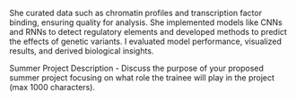 

 She curated data such as chromatin profiles and transcription factor binding, ensuring quality for analysis. She implemented models like CNNs and RNNs to detect regulatory elements and developed methods to predict the effects of genetic variants. I evaluated model performance, visualized results, and derived biological insights.

  
Summer Project Description - Discuss the purpose of your proposed summer project focusing on what role the trainee will play in the project (max 1000 characters).